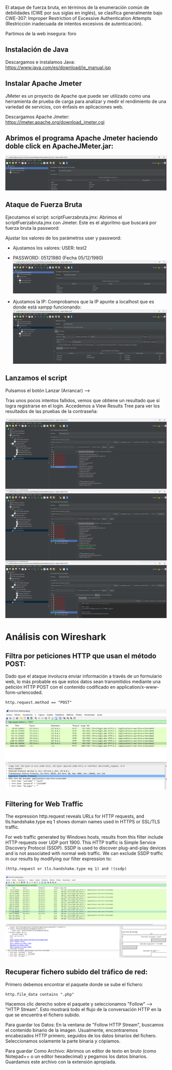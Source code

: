 El ataque de fuerza bruta, en términos de la enumeración común de debilidades (CWE por sus siglas en inglés), se clasifica generalmente bajo CWE-307: Improper Restriction of Excessive Authentication Attempts (Restricción inadecuada de intentos excesivos de autenticación).


Partimos de la web insegura: foro

## Instalación de Java
Descargamos e instalamos Java: https://www.java.com/es/download/ie_manual.jsp


## Instalar Apache Jmeter
JMeter es un proyecto de Apache que puede ser utilizado como una herramienta de prueba de carga para analizar y medir el rendimiento de una variedad de servicios, con énfasis en aplicaciones web.

Descargamos Apache Jmeter: https://jmeter.apache.org/download_jmeter.cgi


## Abrimos el programa Apache Jmeter haciendo doble click en ApacheJMeter.jar:
![](capturas/brute-force-attack-lab1.png)


## Ataque de Fuerza Bruta
Ejecutamos el script:  scriptFuerzabruta.jmx: Abrimos el  scriptFuerzabruta.jmx con Jmeter. Este es el algoritmo que buscará por fuerza bruta la password:

Ajustar los valores de los parámetros user y password:
- Ajustamos los valores: USER: test2
- PASSWORD: 05121980 (Fecha 05/12/1980)
  ![](capturas/brute-force-attack-lab1-2.png)

- Ajustamos la IP: Comprobamos que la IP apunte a localhost que es donde está xampp funcionando:
![](capturas/brute-force-attack-lab1-3.png)


## Lanzamos el script
Pulsamos el botón Lanzar (Arrancar) -->

Tras unos pocos intentos fallidos, vemos que obtiene un resultado que sí logra registrarse en el login. Accedemos a View Results Tree para ver los resultados de las pruebas de la contraseña:

![](capturas/brute-force-attack-lab1-4.png)
![](capturas/brute-force-attack-lab1-5.png)
![](capturas/brute-force-attack-lab1-6.png)


# Análisis con Wireshark

## Filtra por peticiones HTTP que usan el método POST:
Dado que el ataque involucra enviar información a través de un formulario web, lo más probable es que estos datos sean transmitidos mediante una petición HTTP POST con el contenido codificado en application/x-www-form-urlencoded.
```
http.request.method == "POST"
```
![](capturas/brute-force-attack-lab1-7.png)



## Filtering for Web Traffic
The expression http.request reveals URLs for HTTP requests, and tls.handshake.type eq 1 shows domain names used in HTTPS or SSL/TLS traffic.

For web traffic generated by Windows hosts, results from this filter include HTTP requests over UDP port 1900. This HTTP traffic is Simple Service Discovery Protocol (SSDP). SSDP is used to discover plug-and-play devices and is not associated with normal web traffic. We can exclude SSDP traffic in our results by modifying our filter expression to:
```
(http.request or tls.handshake.type eq 1) and !(ssdp)
```
![](capturas/brute-force-attack-lab1-8.png)


## Recuperar fichero subido del tráfico de red:
Primero debemos encontrar el paquete donde se sube el fichero:
```
http.file_data contains ".php" 
```

Hacemos clic derecho sobre el paquete y seleccionamos "Follow" --> "HTTP Stream". Esto  mostrará todo el flujo de la conversación HTTP en la que se encuentra el fichero subido.



Para guardar los Datos: En la ventana de "Follow HTTP Stream", buscamos el contenido binario de la imagen. Usualmente, encontraremos encabezados HTTP primero, seguidos de los datos binarios del fichero. Seleccionamos solamente la parte binaria y cópiamos.

Para guardar Como Archivo: Abrimos un editor de texto en bruto (como Notepad++ o un editor hexadecimal) y pegamos  los datos binarios. Guardamos este archivo con la extensión apropiada.

